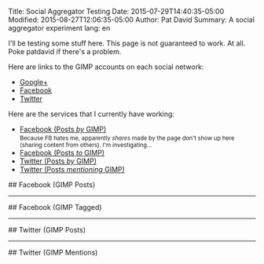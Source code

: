 Title: Social Aggregator Testing
Date: 2015-07-29T14:40:35-05:00
Modified: 2015-08-27T12:06:35-05:00
Author: Pat David
Summary: A social aggregator experiment
lang: en

I'll be testing some stuff here.
This page is not guaranteed to work.  At all.
Poke patdavid if there's a problem.

Here are links to the GIMP accounts on each social network:

* [Google+][]
* [Facebook][] 
* [Twitter][]

[Google+]: https://plus.google.com/+gimp/posts 
[Facebook]: https://www.facebook.com/gimpofficial/
[Twitter]: https://twitter.com/@gimp_official

Here are the services that I currently have working:

* [Facebook (Posts _by_ GIMP)](#FBOut)  
    <small>Because FB hates me, apparently _shares_ made by the page
    don't show up here (sharing content from others).  I'm investigating...</small>
* [Facebook (Posts _to_ GIMP)](#FBTagged)
* [Twitter (Posts _by_ GIMP)](#TwitterOut)
* [Twitter (Posts _mentioning_ GIMP)](#TwitterMentions)

<div id='FBOut' markdown=1>
## Facebook (GIMP Posts)
</div>

<hr/>

<div id='FBTagged' markdown=1>
## Facebook (GIMP Tagged)
</div>

<hr/>

<div id='TwitterOut' markdown=1>
## Twitter (GIMP Posts)
</div>

<hr/>

<div id='TwitterMentions' markdown=1>
## Twitter (GIMP Mentions)
</div>

